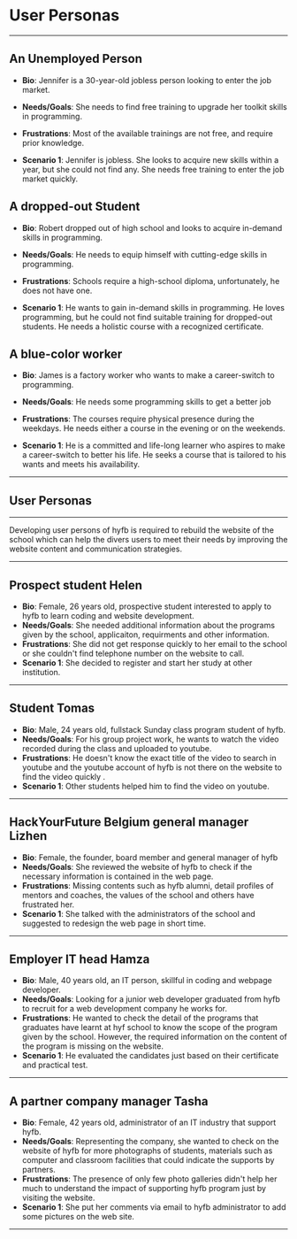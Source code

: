 # User Personas

<!-- some introduction -->

---

<!-- a persona -->

## An Unemployed Person

- **Bio**: Jennifer is a 30-year-old jobless person looking to enter the job
  market.

- **Needs/Goals**: She needs to find free training to upgrade her toolkit skills
  in programming.
- **Frustrations**: Most of the available trainings are not free, and require
  prior knowledge.
- **Scenario 1**: Jennifer is jobless. She looks to acquire new skills within a
  year, but she could not find any. She needs free training to enter the job
  market quickly.

## A dropped-out Student

- **Bio**: Robert dropped out of high school and looks to acquire in-demand
  skills in programming.

- **Needs/Goals**: He needs to equip himself with cutting-edge skills in
  programming.
- **Frustrations**: Schools require a high-school diploma, unfortunately, he
  does not have one.
- **Scenario 1**: He wants to gain in-demand skills in programming. He loves
  programming, but he could not find suitable training for dropped-out students.
  He needs a holistic course with a recognized certificate.

## A blue-color worker

- **Bio**: James is a factory worker who wants to make a career-switch to
  programming.

- **Needs/Goals**: He needs some programming skills to get a better job
- **Frustrations**: The courses require physical presence during the weekdays.
  He needs either a course in the evening or on the weekends.
- **Scenario 1**: He is a committed and life-long learner who aspires to make a
  career-switch to better his life. He seeks a course that is tailored to his
  wants and meets his availability.

---

## User Personas

<!-- some introduction -->

---

Developing user persons of hyfb is required to rebuild the website of the school
which can help the divers users to meet their needs by improving the website
content and communication strategies.

---

<!-- a persona -->

## Prospect student Helen

- **Bio**: Female, 26 years old, prospective student interested to apply to hyfb
  to learn coding and website development.
- **Needs/Goals**: She needed additional information about the programs given by
  the school, applicaiton, requirments and other information.
- **Frustrations**: She did not get response quickly to her email to the school
  or she couldn't find telephone number on the website to call.
- **Scenario 1**: She decided to register and start her study at other
  institution.

---

## Student Tomas

- **Bio**: Male, 24 years old, fullstack Sunday class program student of hyfb.
- **Needs/Goals**: For his group project work, he wants to watch the video
  recorded during the class and uploaded to youtube.
- **Frustrations**: He doesn't know the exact title of the video to search in
  youtube and the youtube account of hyfb is not there on the website to find
  the video quickly .
- **Scenario 1**: Other students helped him to find the video on youtube.

---

## HackYourFuture Belgium general manager Lizhen

- **Bio**: Female, the founder, board member and general manager of hyfb
- **Needs/Goals**: She reviewed the website of hyfb to check if the necessary
  information is contained in the web page.
- **Frustrations**: Missing contents such as hyfb alumni, detail profiles of
  mentors and coaches, the values of the school and others have frustrated her.
- **Scenario 1**: She talked with the administrators of the school and suggested
  to redesign the web page in short time.

---

## Employer IT head Hamza

- **Bio**: Male, 40 years old, an IT person, skillful in coding and webpage
  developer.
- **Needs/Goals**: Looking for a junior web developer graduated from hyfb to
  recruit for a web development company he works for.
- **Frustrations**: He wanted to check the detail of the programs that graduates
  have learnt at hyf school to know the scope of the program given by the
  school. However, the required information on the content of the program is
  missing on the website.
- **Scenario 1**: He evaluated the candidates just based on their certificate
  and practical test.

---

## A partner company manager Tasha

- **Bio**: Female, 42 years old, administrator of an IT industry that support
  hyfb.
- **Needs/Goals**: Representing the company, she wanted to check on the website
  of hyfb for more photographs of students, materials such as computer and
  classroom facilities that could indicate the supports by partners.
- **Frustrations**: The presence of only few photo galleries didn't help her
  much to understand the impact of supporting hyfb program just by visiting the
  website.
- **Scenario 1**: She put her comments via email to hyfb administrator to add
  some pictures on the web site.

---

<!-- more personas ... -->
